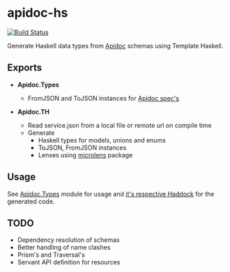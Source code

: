 # apidoc-hs

[![Build Status](https://travis-ci.org/utdemir/apidoc-hs.svg?branch=master)](https://travis-ci.org/utdemir/apidoc-hs)

Generate Haskell data types from [Apidoc](http://apidoc.me/doc/) schemas using Template Haskell.

## Exports

* **Apidoc.Types**
  * FromJSON and ToJSON instances for [Apidoc spec's](http://apidoc.me/bryzek/apidoc-spec/latest)

* **Apidoc.TH**
  * Read service.json from a local file or remote url on compile time
  * Generate
    * Haskell types for models, unions and enums
    * ToJSON, FromJSON instances
    * Lenses using [microlens](https://hackage.haskell.org/package/microlens) package

## Usage

See [Apidoc.Types](https://github.com/utdemir/apidoc-hs/blob/master/src/Apidoc/Types.hs) module for usage and [it's respective Haddock](https://utdemir.github.io/apidoc-hs/apidoc-hs-0.0.1/Apidoc-Types.html) for the generated code.

## TODO

* Dependency resolution of schemas
* Better handling of name clashes
* Prism's and Traversal's
* Servant API definition for resources
